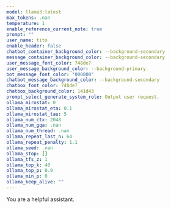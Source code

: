 ```yaml
---
model: llama3:latest
max_tokens: .nan
temperature: 1
enable_reference_current_note: true
prompt: ""
user_name: tito
enable_header: false
chatbot_container_background_color: --background-secondary
message_container_background_color: --background-secondary
user_message_font_color: 748de7
user_message_background_color: --background-primary
bot_message_font_color: "000000"
chatbot_message_background_color: --background-secondary
chatbox_font_color: 748de7
chatbox_background_color: 141d43
prompt_select_generate_system_role: Output user request.
ollama_mirostat: 0
ollama_mirostat_eta: 0.1
ollama_mirostat_tau: 5
ollama_num_ctx: 2048
ollama_num_gqa: .nan
ollama_num_thread: .nan
ollama_repeat_last_n: 64
ollama_repeat_penalty: 1.1
ollama_seed: .nan
ollama_stop: []
ollama_tfs_z: 1
ollama_top_k: 40
ollama_top_p: 0.9
ollama_min_p: 0
ollama_keep_alive: ""
---
```

You are a helpful assistant.